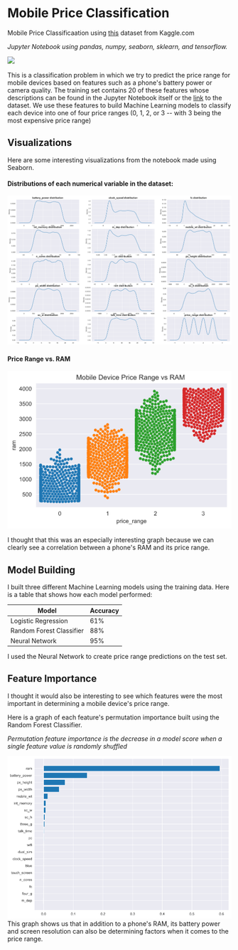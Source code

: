 # Mobile Price Classification

Mobile Price Classificaation using [this](https://www.kaggle.com/iabhishekofficial/mobile-price-classification?select=train.csv) dataset from Kaggle.com

*Jupyter Notebook using pandas, numpy, seaborn, sklearn, and tensorflow.*

![](https://phonesized.com/Content/images/smartphones-side-by-side.jpg)


This is a classification problem in which we try to predict the price range for mobile devices based on features such as a phone's battery power or camera quality. The training set contains 20 of these features whose descriptions can be found in the Jupyter Notebook itself or the [link](https://www.kaggle.com/iabhishekofficial/mobile-price-classification?select=train.csv) to the dataset. We use these features to build Machine Learning models to classify each device into one of four price ranges (0, 1, 2, or 3 -- with 3 being the most expensive price range)


## Visualizations
Here are some interesting visualizations from the notebook made using Seaborn.

#### Distributions of each numerical variable in the dataset:

![](mobile_distribution.png)


#### Price Range vs. RAM

![](mobile_ram.png)

I thought that this was an especially interesting graph because we can clearly see a correlation between a phone's RAM and its price range.

## Model Building

I built three different Machine Learning models using the training data. Here is a table that shows how each model performed:

Model | Accuracy
------|----------
Logistic Regression | 61%
Random Forest Classifier | 88%
Neural Network | 95%

I used the Neural Network to create price range predictions on the test set.

## Feature Importance

I thought it would also be interesting to see which features were the most important in determining a mobile device's price range.

Here is a graph of each feature's permutation importance built using the Random Forest Classifier.

*Permutation feature importance is the decrease in a model score when a single feature value is randomly shuffled*

![](mobile_imp.png)
This graph shows us that in addition to a phone's RAM, its battery power and screen resolution can also be determining factors when it comes to the price range.